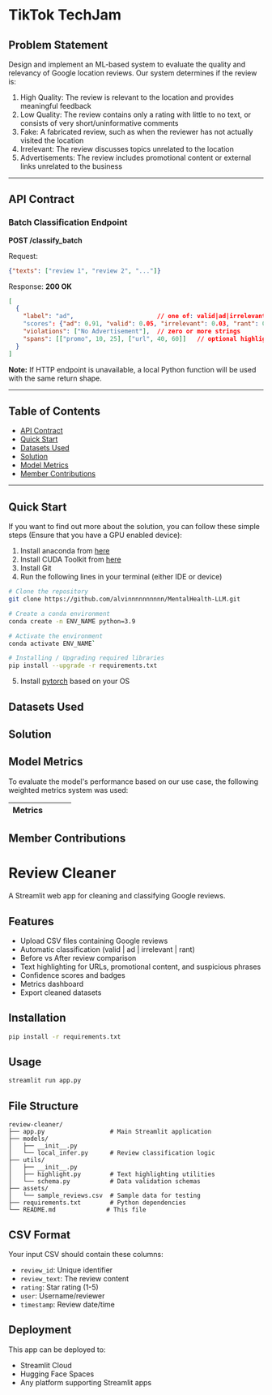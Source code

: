 # TikTok TechJam

## Problem Statement
Design and implement an ML-based system to evaluate the quality and relevancy of Google location reviews. Our system determines if the review is:
1. High Quality: The review is relevant to the location and provides meaningful feedback
2. Low Quality: The review contains only a rating with little to no text, or consists of very short/uninformative comments 
3. Fake: A fabricated review, such as when the reviewer has not actually visited the location
4. Irrelevant: The review discusses topics unrelated to the location
5. Advertisements: The review includes promotional content or external links unrelated to the business

---

## API Contract

### Batch Classification Endpoint

**POST /classify_batch**

Request:
```json
{"texts": ["review 1", "review 2", "..."]}
```

Response: **200 OK**
```json
[
  {
    "label": "ad",                       // one of: valid|ad|irrelevant|rant
    "scores": {"ad": 0.91, "valid": 0.05, "irrelevant": 0.03, "rant": 0.01},
    "violations": ["No Advertisement"],  // zero or more strings
    "spans": [["promo", 10, 25], ["url", 40, 60]]   // optional highlights (type, start, end)
  }
]
```

**Note:** If HTTP endpoint is unavailable, a local Python function will be used with the same return shape.

---

## Table of Contents
- [API Contract](#api-contract)
- [Quick Start](#quick-start)
- [Datasets Used](#datasets-used)
- [Solution](#solution)
- [Model Metrics](#model-metrics)
- [Member Contributions](#member-contributions)

---

## Quick Start
If you want to find out more about the solution, you can follow these simple steps (Ensure that you have a GPU enabled device):
1. Install anaconda from [here](https://www.anaconda.com/) 
2. Install CUDA Toolkit from [here](https://developer.nvidia.com/cuda-toolkit) 
3. Install Git
4. Run the following lines in your terminal (either IDE or device)
```bash
# Clone the repository
git clone https://github.com/alvinnnnnnnnnn/MentalHealth-LLM.git

# Create a conda environment
conda create -n ENV_NAME python=3.9

# Activate the environment
conda activate ENV_NAME`

# Installing / Upgrading required libraries 
pip install --upgrade -r requirements.txt
```
5. Install [pytorch](https://pytorch.org/) based on your OS

## Datasets Used

## Solution


## Model Metrics
To evaluate the model's performance based on our use case, the following weighted metrics system was used:

|Metrics             |  |||
|--------------------|:---:|:---:|:-----:|


## Member Contributions

# Review Cleaner

A Streamlit web app for cleaning and classifying Google reviews.

## Features

- Upload CSV files containing Google reviews
- Automatic classification (valid | ad | irrelevant | rant)
- Before vs After review comparison
- Text highlighting for URLs, promotional content, and suspicious phrases
- Confidence scores and badges
- Metrics dashboard
- Export cleaned datasets

## Installation

```bash
pip install -r requirements.txt
```

## Usage

```bash
streamlit run app.py
```

## File Structure

```
review-cleaner/
├── app.py                  # Main Streamlit application
├── models/
│   ├── __init__.py
│   └── local_infer.py      # Review classification logic
├── utils/
│   ├── __init__.py
│   ├── highlight.py        # Text highlighting utilities
│   └── schema.py           # Data validation schemas
├── assets/
│   └── sample_reviews.csv  # Sample data for testing
├── requirements.txt        # Python dependencies
└── README.md              # This file
```

## CSV Format

Your input CSV should contain these columns:
- `review_id`: Unique identifier
- `review_text`: The review content
- `rating`: Star rating (1-5)
- `user`: Username/reviewer
- `timestamp`: Review date/time

## Deployment

This app can be deployed to:
- Streamlit Cloud
- Hugging Face Spaces
- Any platform supporting Streamlit apps